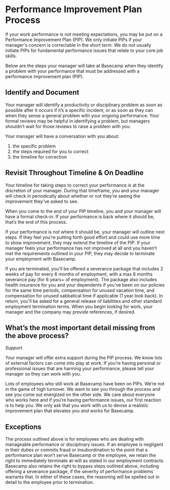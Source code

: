 # Performance Improvement Plan Process

If your work performance is not meeting expectations, you may be put on a Performance Improvement Plan (PIP). We only initiate PIPs if your manager's concern is correctable in the short term. We do not usually initiate PIPs for fundamental performance issues that relate to your core job skills. 

Below are the steps your manager will take at Basecamp when they identify a problem with your performance that must be addressed with a performance improvement plan (PIP).

## Identify and Document
Your manager will identify a productivity or disciplinary problem as soon as possible after it occurs if it’s a specific incident, or as soon as they can when they sense a general problem with your ongoing performance. Your formal reviews may be helpful in identifying a problem, but managers shouldn’t wait for those reviews to raise a problem with you.

Your manager will have a conversation with you about:
1) the specific problem
2) the steps required for you to correct
3) the timeline for correction

## Revisit Throughout Timeline & On Deadline
Your timeline for taking steps to correct your performance is at the discretion of your manager. During that timeframe, you and your manager will check in periodically about whether or not they’re seeing the improvement they've asked to see.

When you come to the end of your PIP timeline, you and your manager will have a formal check-in. If your performance is back where it should be, that’s the end of this process.

If your performance is _not_ where it should be, your manager will outline next steps. If they feel you’re putting forth good effort and could use more time to show improvement, they may extend the timeline of the PIP. If your manager feels your performance has not improved at all and you haven’t met the requirements outlined in your PIP, they may decide to terminate your employment with Basecamp.

If you are terminated, you'll be offered a severance package that includes 2 weeks of pay for every 6 months of employment, with a max 6 months severance pay (for 6 years+ of employment). The package also includes health insurance for you and your dependents if you’ve been on our policies for the same time periods, compensation for unused vacation time, and compensation for unused sabbatical time if applicable (1 year look back). In return, you'll be asked for a general release of liabilities and other standard employment termination terms. When you begin looking for work, your manager and the company may provide references, if desired.

## What’s the most important detail missing from the above process?
_Support._

Your manager will offer extra support during the PIP process. We know lots of external factors can come into play at work. If you’re having personal or professional issues that are harming your performance, please tell your manager so they can work with you.

Lots of employees who still work at Basecamp have been on PIPs. We’re not in the game of high turnover. We want to see you through the process and see you come out energized on the other side. We care about everyone who works here and if you’re having performance issues, our first reaction is to help you. We only ask that you work with us to devise a realistic improvement plan that elevates you _and_ works for Basecamp.

## Exceptions
The process outlined above is for employees who are dealing with manageable performance or disciplinary issues. If an employee is negligent in their duties or commits fraud or insubordination to the point that a performance plan won’t serve Basecamp or the employee, we retain the right to immediately terminate at-will as stated in our employment contracts. Basecamp also retains the right to bypass steps outlined above, including offering a severance package, if the severity of performance problems warrants that. In either of these cases, the reasoning will be spelled out in detail to the employee prior to termination.
